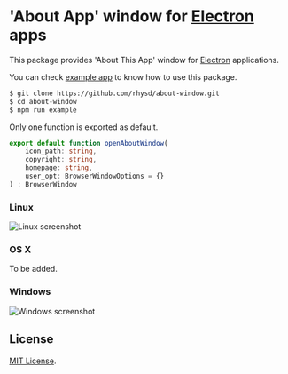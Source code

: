 'About App' window for [Electron](https://github.com/atom/electron) apps
========================================================================

This package provides 'About This App' window for [Electron](https://github.com/atom/electron) applications.

You can check [example app](example) to know how to use this package.  

```sh
$ git clone https://github.com/rhysd/about-window.git
$ cd about-window
$ npm run example
```

Only one function is exported as default.

```typescript
export default function openAboutWindow(
    icon_path: string,
    copyright: string,
    homepage: string,
    user_opt: BrowserWindowOptions = {}
) : BrowserWindow
```

### Linux

![Linux screenshot](https://raw.githubusercontent.com/rhysd/ss/master/about-window/about-window-linux.png)

### OS X

To be added.

### Windows

![Windows screenshot](https://raw.githubusercontent.com/rhysd/ss/master/about-window/about-window-windows.jpg)

## License

[MIT License](/LICENSE.txt).

